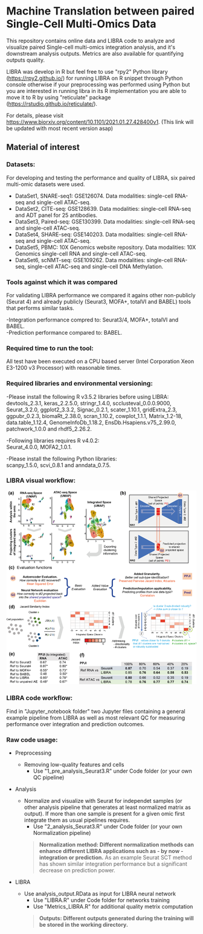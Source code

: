 # Machine Translation between paired Single-Cell Multi-Omics Data
This repository contains online data and LIBRA code to analyze and visualize paired Single-cell multi-omics integration analysis, and it's downstream analysis outputs. Metrics are also available for quantifying outputs quality. 

LIBRA was develop in R but feel free to use "rpy2" Python library (https://rpy2.github.io/) for running LIBRA on R snippet through Python console otherwise if your preprocessing was performed using Python but you are interested in running libra in its R implementation you are able to move it to R by using "reticulate" package (https://rstudio.github.io/reticulate/).

For details, please visit https://www.biorxiv.org/content/10.1101/2021.01.27.428400v1. (This link will be updated with most recent version asap) 

## Material of interest

### Datasets:
For developing and testing the performance and quality of LIBRA, six paired multi-omic datasets were used.

- DataSet1, SNARE-seq1: GSE126074. Data modalities: single-cell RNA-seq and single-cell ATAC-seq.
- DataSet2, CITE-seq: GSE128639. Data modalities: single-cell RNA-seq and ADT panel for 25 antibodies.
- DataSet3, Paired-seq: GSE130399. Data modalities: single-cell RNA-seq and single-cell ATAC-seq.
- DataSet4, SHARE-seq: GSE140203. Data modalities: single-cell RNA-seq and single-cell ATAC-seq.
- DataSet5, PBMC: 10X Genomics website repository. Data modalities: 10X Genomics single-cell RNA and single-cell ATAC-seq.
- DataSet6, scNMT-seq: GSE109262. Data modalities: single-cell RNA-seq, single-cell ATAC-seq and single-cell DNA Methylation.

### Tools against which it was compared
For validating LIBRA performance we compared it agains other non-publicly (Seurat 4) and already publicly (Seurat3, MOFA+, totalVI and BABEL) tools that performs similar tasks. 

-Integration performance compred to: Seurat3/4, MOFA+, totalVI and BABEL.  
-Prediction performance compared to: BABEL.

### Required time to run the tool:
All test have been executed on a CPU based server (Intel Corporation Xeon E3-1200 v3 Processor) with reasonable times.

### Required libraries and environmental versioning:
-Please install the following R v3.5.2 libraries before using LIBRA:  
devtools_2.3.1, keras_2.2.5.0, stringr_1.4.0, scclusteval_0.0.0.9000, Seurat_3.2.0, ggplot2_3.3.2, Signac_0.2.1, scater_1.10.1, gridExtra_2.3, ggpubr_0.2.3, biomaRt_2.38.0, scran_1.10.2, cowplot_1.1.1, Matrix_1.2-18, data.table_1.12.4, GenomeInfoDb_1.18.2, EnsDb.Hsapiens.v75_2.99.0, patchwork_1.0.0 and rhdf5_2.26.2.  

-Following libraries requires R v4.0.2:  
Seurat_4.0.0, MOFA2_1.0.1.  

-Please install the following Python libraries:  
scanpy_1.5.0, scvi_0.8.1 and anndata_0.7.5.  


### LIBRA visual workflow:
![workflow.png](https://github.com/TranslationalBioinformaticsUnit/LIBRA/blob/main/workflow.png)

### LIBRA code workflow:
Find in "Jupyter_notebook folder" two Jupyter files containing a general example pipeline from LIBRA as well as most relevant QC for measuring performance over integration and prediction outcomes.

### Raw code usage:
- Preprocessing
  - Removing low-quality features and cells
    - Use "1_pre_analysis_Seurat3.R" under Code folder (or your own QC pipeline)
    
- Analysis
  - Normalize and visualize with Seurat for independet samples (or other analysis pipeline that generates at least normalized matrix as output). If more than one sample is present for a given omic first integrate them as usual pipelines requires.
    - Use "2_analysis_Seurat3.R" under Code folder (or your own Normalization pipeline)
    > **Normalization method: Different normalization methods can enhance different LIBRA applications such as - by now - integration or prediction.** As an example Seurat SCT method has shown similar integration performance but a significant decrease on prediction power.

- LIBRA 
  - Use analysis_output.RData as input for LIBRA neural network
    - Use "LIBRA.R" under Code folder for networks training
    - Use "Metrics_LIBRA.R" for additional quality metrix computation
    > **Outputs: Different outputs generated during the training will be stored in the working directory.**
